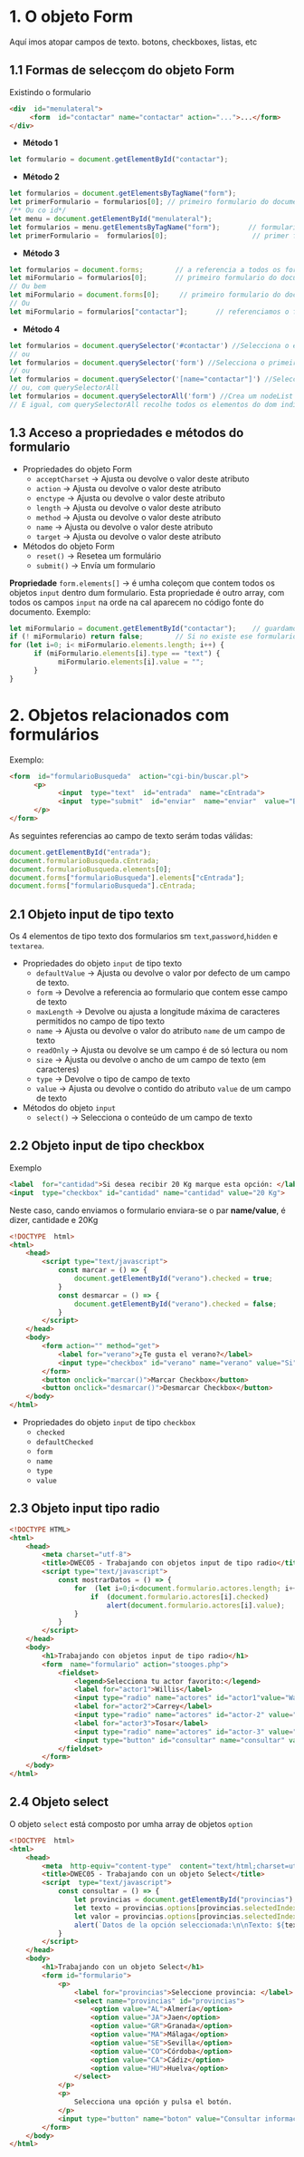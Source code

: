 # 1. O objeto Form
Aquí imos atopar campos de texto. botons, checkboxes, listas, etc


## 1.1 Formas de selecçom do objeto Form  

Existindo o formulario 

```html
<div  id="menulateral">
     <form  id="contactar" name="contactar" action="...">...</form>
</div>
```

* **Método 1**

```js
let formulario = document.getElementById("contactar");
```

* **Método 2**

```js
let formularios = document.getElementsByTagName("form");
let primerFormulario = formularios[0]; // primeiro formulario do documento
/** Ou co id*/
let menu = document.getElementById("menulateral");
let formularios = menu.getElementsByTagName("form");       // formularios contidos no menu lateral
let primerFormulario =  formularios[0];                     // primer formulario no menú lateral
```

* **Método 3**

```js
let formularios = document.forms;        // a referencia a todos os formularios do documento
let miFormulario = formularios[0];       // primeiro formulario do documento
// Ou bem
let miFormulario = document.forms[0];     // primeiro formulario do documento
// Ou
let miFormulario = formularios["contactar"];       // referenciamos o formulario com name "contactar"
```

* **Método 4**

```js
let formularios = document.querySelector('#contactar') //Selecciona o elemento com esse id
// ou
let formularios = document.querySelector('form') //Selecciona o primeiro dos formularios do DOM
// ou
let formularios = document.querySelector('[name="contactar"]') //Selecciona o primeiro elemento do DOM com esse name
// ou, com querySelectorAll
let formularios = document.querySelectorAll('form') //Crea um nodeList com todos os formularios
// E igual, com querySelectorAll recolhe todos os elementos do dom indicados na condiçom, seja por nome, tag, classe, etc, indicando esta do mesmo jeito que se indica em css.
```

## 1.3 Acceso a propriedades e métodos do formulario

* Propriedades do objeto Form  
  * `acceptCharset` → Ajusta ou devolve o valor deste atributo  
  * `action` → Ajusta ou devolve o valor deste atributo  
  * `enctype` → Ajusta ou devolve o valor deste atributo 
  * `length` → Ajusta ou devolve o valor deste atributo 
  * `method` → Ajusta ou devolve o valor deste atributo 
  * `name` → Ajusta ou devolve o valor deste atributo 
  * `target` → Ajusta ou devolve o valor deste atributo 
* Métodos do objeto Form
  * `reset()` → Resetea um formulário
  * `submit()` → Envía um formulario

**Propriedade** `form.elements[]` → é umha coleçom que contem todos os objetos `input` dentro dum formulario. Esta propriedade é outro array, com todos os campos `input` na orde na cal aparecem no código fonte do documento. Exemplo:

```js
let miFormulario = document.getElementById("contactar");    // guardamos la referencia del formulario en una variable.
if (! miFormulario) return false;        // Si no existe ese formulario devuelve false.
for (let i=0; i< miFormulario.elements.length; i++) {
      if (miFormulario.elements[i].type == "text") {
            miFormulario.elements[i].value = "";
      }
}
```

# 2. Objetos relacionados com formulários

Exemplo:
```html
<form  id="formularioBusqueda"  action="cgi-bin/buscar.pl">
      <p>
            <input  type="text"  id="entrada"  name="cEntrada">
            <input  type="submit"  id="enviar"  name="enviar"  value="Buscar...">
      </p>
</form>
```

As seguintes referencias ao campo de texto serám todas válidas:

```js
document.getElementById("entrada");
document.formularioBusqueda.cEntrada;
document.formularioBusqueda.elements[0];
document.forms["formularioBusqueda"].elements["cEntrada"];
document.forms["formularioBusqueda"].cEntrada;
```

## 2.1 Objeto input de tipo texto

Os 4 elementos de tipo texto dos formularios sm `text`,`password`,`hidden` e `textarea`.
* Propriedades do objeto `input` de tipo texto
  * `defaultValue` → Ajusta ou devolve o valor por defecto de um campo de texto.
  * `form` → Devolve a referencia ao formulario que contem esse campo de texto
  * `maxLength` → Devolve ou ajusta a longitude máxima de caracteres permitidos no campo de tipo texto
  * `name` → Ajusta ou devolve o valor do atributo `name` de um campo de texto
  * `readOnly` → Ajusta ou devolve se um campo é de só lectura ou nom
  * `size` → Ajusta ou devolve o ancho de um campo de texto (em caracteres)
  * `type` → Devolve o tipo de campo de texto
  * `value` → Ajusta ou devolve o contido do atributo `value` de um campo de texto
* Métodos do objeto `input`
  * `select()` → Selecciona o conteúdo de um campo de texto

## 2.2 Objeto input de tipo checkbox

Exemplo 

```html
<label  for="cantidad">Si desea recibir 20 Kg marque esta opción: </label>
<input  type="checkbox" id="cantidad" name="cantidad" value="20 Kg">
```

Neste caso, cando enviamos o formulario enviara-se o par **name/value**, é dizer, cantidade e 20Kg

```html
<!DOCTYPE  html>
<html>
    <head>
        <script type="text/javascript">
            const marcar = () => {
                document.getElementById("verano").checked = true;
            }
            const desmarcar = () => {
                document.getElementById("verano").checked = false;
            }
        </script>
    </head>
    <body>
        <form action="" method="get">
            <label for="verano">¿Te gusta el verano?</label>
            <input type="checkbox" id="verano" name="verano" value="Si"/>
        </form>
        <button onclick="marcar()">Marcar Checkbox</button>
        <button onclick="desmarcar()">Desmarcar Checkbox</button>
    </body>
</html>
```

* Propriedades do objeto `input` de tipo `checkbox`
  * `checked`
  * `defaultChecked`
  * `form`
  * `name`
  * `type`
  * `value`


## 2.3 Objeto input tipo radio

```html
<!DOCTYPE HTML>
<html>
    <head>
        <meta charset="utf-8">
        <title>DWEC05 - Trabajando con objetos input de tipo radio</title>
        <script type="text/javascript">
            const mostrarDatos = () => {
                for  (let i=0;i<document.formulario.actores.length; i++) {
                    if  (document.formulario.actores[i].checked)
                        alert(document.formulario.actores[i].value);
                }
            }
        </script>
    </head>
    <body>
        <h1>Trabajando con objetos input de tipo radio</h1>
        <form  name="formulario" action="stooges.php">
            <fieldset>
                <legend>Selecciona tu actor favorito:</legend>
                <label for="actor1">Willis</label>
                <input type="radio" name="actores" id="actor1"value="Walter Bruce Willis - 19 de Marzo de 1955" checked>
                <label for="actor2">Carrey</label>
                <input type="radio" name="actores" id="actor-2" value="James Eugene Jim Carrey - 17 de Enero de 1962">
                <label for="actor3">Tosar</label>
                <input type="radio" name="actores" id="actor-3" value="Luis Tosar - 13 de Octubre de 1971">
                <input type="button" id="consultar" name="consultar" value="Consultar Más Datos" onclick="mostrarDatos()">
            </fieldset>
        </form>
    </body>
</html>
```

## 2.4 Objeto select

O objeto `select` está composto por umha array de objetos `option`

```html
<!DOCTYPE  html>
<html>
    <head>
        <meta  http-equiv="content-type"  content="text/html;charset=utf-8">
        <title>DWEC05 - Trabajando con un objeto Select</title>
        <script  type="text/javascript">
            const consultar = () => {
                let provincias = document.getElementById("provincias");
                let texto = provincias.options[provincias.selectedIndex].text;
                let valor = provincias.options[provincias.selectedIndex].value;
                alert(`Datos de la opción seleccionada:\n\nTexto: ${texto}\nValor: ${valor}`);
            }
        </script>
    </head>
    <body>
        <h1>Trabajando con un objeto Select</h1>
        <form id="formulario">
            <p>
                <label for="provincias">Seleccione provincia: </label>
                <select name="provincias" id="provincias">
                    <option value="AL">Almería</option>
                    <option value="JA">Jaen</option>
                    <option value="GR">Granada</option>
                    <option value="MA">Málaga</option>
                    <option value="SE">Sevilla</option>
                    <option value="CO">Córdoba</option>
                    <option value="CA">Cádiz</option>
                    <option value="HU">Huelva</option>
                </select>
            </p>
            <p>
                Selecciona una opción y pulsa el botón.
            </p>
            <input type="button" name="boton" value="Consultar información de la opción" onclick="consultar()"/>
        </form>
    </body>
</html>
```

